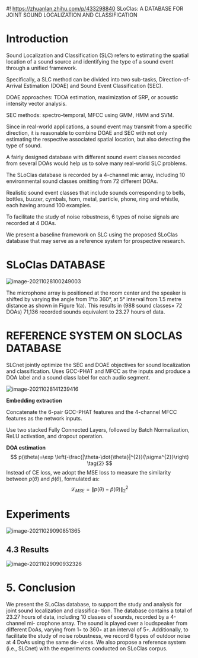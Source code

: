 #! https://zhuanlan.zhihu.com/p/433298840
SLoClas: A DATABASE FOR JOINT SOUND LOCALIZATION AND CLASSIFICATION

# Introduction

Sound Localization and Classification (SLC) refers to estimating the spatial location of a sound source and identifying the type of a sound event through a unified framework.

Specifically, a SLC method can be divided into two sub-tasks, Direction-of-Arrival Estimation (DOAE) and Sound Event Classification (SEC).

DOAE approaches: TDOA estimation, maximization of SRP, or acoustic intensity vector analysis.

SEC methods: spectro-temporal, MFCC using GMM, HMM and SVM.

Since in real-world applications, a sound event may transmit from a specific direction, it is reasonable to combine DOAE and SEC with not only estimating the respective associated spatial location, but also detecting the type of sound.

A fairly designed database with different sound event classes recorded from several DOAs would help us to solve many real-world SLC problems.

The SLoClas database is recorded by a 4-channel mic array, including 10 environmental sound classes omitting from 72 different DOAs.

Realistic sound event classes that include sounds corresponding to bells, bottles, buzzer, cymbals, horn, metal, particle, phone, ring and whistle, each having around 100 examples.

To facilitate the study of noise robustness, 6 types of noise signals are recorded at 4 DOAs.

We present a baseline framework on SLC using the proposed SLoClas database that may serve as a reference system for prospective research.

# SLoClas DATABASE

![image-20211028100249003](https://tva1.sinaimg.cn/large/008i3skNly1gvusp6w2z5j30o00fwgmx.jpg)

The microphone array is positioned at the room center and the speaker is shifted by varying the angle from 1°to 360°, at 5° interval from 1.5 metre distance as shown in Figure 1(a). This results in (988 sound classes× 72 DOAs) 71,136 recorded sounds equivalent to 23.27 hours of data.

# REFERENCE SYSTEM ON SLOCLAS DATABASE

SLCnet jointly optimize the SEC and DOAE objectives for sound localization and classification. Uses GCC-PHAT and MFCC as the inputs and produce a DOA label and a sound class label for each audio segment.

![image-20211028141239416](https://tva1.sinaimg.cn/large/008i3skNly1gvuzx3mpclj30kt0odmzr.jpg)

**Embedding extraction**

Concatenate the 6-pair GCC-PHAT features and the 4-channel MFCC features as the network inputs.

Use two stacked Fully Connected Layers, followed by Batch Normalization, ReLU activation, and dropout operation.

**DOA estimation**
$$
p(\theta)=\exp \left(-\frac{|\theta-\dot{\theta}|^{2}}{\sigma^{2}}\right) \tag{2}
$$
Instead of CE loss, we adopt the MSE loss to measure the similarity between $p(\theta)$ and $\hat{p}(\theta)$, formulated as:
$$
\mathcal{L}_{M S E}=\|p(\theta)-\hat{p}(\theta)\|_{2}^{2}
$$

# Experiments

![image-20211029090851365](https://tva1.sinaimg.cn/large/008i3skNly1gvvwratabuj30m00l2gq7.jpg)

## 4.3 Results

![image-20211029090932326](https://tva1.sinaimg.cn/large/008i3skNly1gvvws0jugzj30lq0aedh5.jpg)

# 5. Conclusion

We present the SLoClas database, to support the study and analysis for joint sound localization and classifica- tion. The database contains a total of 23.27 hours of data, including 10 classes of sounds, recorded by a 4-channel mi- crophone array. The sound is played over a loudspeaker from different DoAs, varying from 1◦ to 360◦ at an interval of 5◦. Additionally, to facilitate the study of noise robustness, we record 6 types of outdoor noise at 4 DoAs using the same de- vices. We also propose a reference system (i.e., SLCnet) with the experiments conducted on SLoClas corpus.
